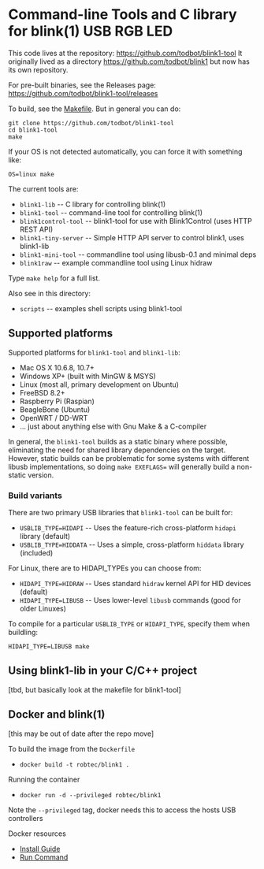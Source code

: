 # Command-line Tools and C library for blink(1) USB RGB LED

This code lives at the repository: https://github.com/todbot/blink1-tool
It originally lived as a directory https://github.com/todbot/blink1 but now has its own repository.

For pre-built binaries, see the Releases page: https://github.com/todbot/blink1-tool/releases

To build, see the [Makefile](./Makefile). But in general you can do:

```
git clone https://github.com/todbot/blink1-tool
cd blink1-tool
make
```

If your OS is not detected automatically, you can force it with something like:
```
OS=linux make
```


The current tools are:

- `blink1-lib` -- C library for controlling blink(1)
- `blink1-tool` -- command-line tool for controlling blink(1)
- `blink1control-tool` -- blink1-tool for use with Blink1Control (uses HTTP REST API)
- `blink1-tiny-server` -- Simple HTTP API server to control blink1, uses blink1-lib
- `blink1-mini-tool` -- commandline tool using libusb-0.1 and minimal deps
- `blink1raw` -- example commandline tool using Linux hidraw

Type `make help` for a full list.

Also see in this directory:
- `scripts` -- examples shell scripts using blink1-tool

## Supported platforms

Supported platforms for `blink1-tool` and `blink1-lib`:

- Mac OS X 10.6.8, 10.7+
- Windows XP+ (built with MinGW & MSYS)
- Linux (most all, primary development on Ubuntu)
- FreeBSD 8.2+
- Raspberry Pi (Raspian)
- BeagleBone (Ubuntu)
- OpenWRT / DD-WRT
- ... just about anything else with Gnu Make & a C-compiler

In general, the `blink1-tool` builds as a static binary where possible,
eliminating the need for shared library dependencies on the target.
However, static builds can be problematic for some systems with different 
libusb implementations, so doing `make EXEFLAGS=` will generally build a non-static version.

### Build variants
There are two primary USB libraries that `blink1-tool` can be built for:
- `USBLIB_TYPE=HIDAPI` -- Uses the feature-rich cross-platform `hidapi` library (default)
- `USBLIB_TYPE=HIDDATA` -- Uses a simple, cross-platform `hiddata` library (included)

For Linux, there are to HIDAPI_TYPEs you can choose from:
- `HIDAPI_TYPE=HIDRAW` -- Uses standard `hidraw` kernel API for HID devices  (default)
- `HIDAPI_TYPE=LIBUSB` -- Uses lower-level `libusb` commands (good for older Linuxes)

To compile for a particular `USBLIB_TYPE` or `HIDAPI_TYPE`, specify them when buildling:

```
HIDAPI_TYPE=LIBUSB make
```

## Using blink1-lib in your C/C++ project
[tbd, but basically look at the makefile for blink1-tool]


## Docker and blink(1)
[this may be out of date after the repo move]

To build the image from the `Dockerfile`

- `docker build -t robtec/blink1 .`

Running the container

- `docker run -d --privileged robtec/blink1`

Note the `--privileged` tag, docker needs this to access the hosts USB controllers

Docker resources
- [Install Guide](https://docs.docker.com/installation/)
- [Run Command](https://docs.docker.com/reference/run/)


